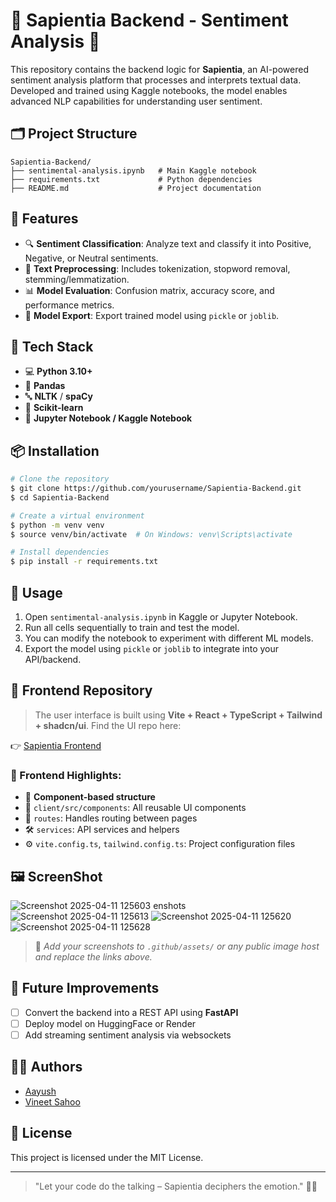 # 🌟 Sapientia Backend - Sentiment Analysis 🧠

This repository contains the backend logic for **Sapientia**, an AI-powered sentiment analysis platform that processes and interprets textual data. Developed and trained using Kaggle notebooks, the model enables advanced NLP capabilities for understanding user sentiment.

## 🗂️ Project Structure

```
Sapientia-Backend/
├── sentimental-analysis.ipynb   # Main Kaggle notebook
├── requirements.txt             # Python dependencies
├── README.md                    # Project documentation
```

## 🚀 Features

- 🔍 **Sentiment Classification**: Analyze text and classify it into Positive, Negative, or Neutral sentiments.
- 🧹 **Text Preprocessing**: Includes tokenization, stopword removal, stemming/lemmatization.
- 📊 **Model Evaluation**: Confusion matrix, accuracy score, and performance metrics.
- 💾 **Model Export**: Export trained model using `pickle` or `joblib`.

## 🧪 Tech Stack

- 💻 **Python 3.10+**
- 📘 **Pandas**
- 🔤 **NLTK** / **spaCy**
- 🧠 **Scikit-learn**
- 🧪 **Jupyter Notebook / Kaggle Notebook**

## 📦 Installation

```bash
# Clone the repository
$ git clone https://github.com/yourusername/Sapientia-Backend.git
$ cd Sapientia-Backend

# Create a virtual environment
$ python -m venv venv
$ source venv/bin/activate  # On Windows: venv\Scripts\activate

# Install dependencies
$ pip install -r requirements.txt
```

## 🧾 Usage

1. Open `sentimental-analysis.ipynb` in Kaggle or Jupyter Notebook.
2. Run all cells sequentially to train and test the model.
3. You can modify the notebook to experiment with different ML models.
4. Export the model using `pickle` or `joblib` to integrate into your API/backend.

## 🔗 Frontend Repository

> The user interface is built using **Vite + React + TypeScript + Tailwind + shadcn/ui**. Find the UI repo here:

👉 [Sapientia Frontend](https://github.com/Vineetsahoo/Sapientia)

### 🧱 Frontend Highlights:

- 🧩 **Component-based structure**
- 🧠 `client/src/components`: All reusable UI components
- 🚦 `routes`: Handles routing between pages
- 🛠️ `services`: API services and helpers
- ⚙️ `vite.config.ts`, `tailwind.config.ts`: Project configuration files

## 🖼️ ScreenShot
![Screenshot 2025-04-11 125603](https://github.com/user-attachments/assets/5854586b-6842-4569-9b9f-fce986b9c2d6)
enshots
![Screenshot 2025-04-11 125613](https://github.com/user-attachments/assets/f0bcb9e3-cf4e-4874-9c7b-b45ac0b53268)
![Screenshot 2025-04-11 125620](https://github.com/user-attachments/assets/fcfe8e30-4728-4824-8c14-d0b76da8be4f)
![Screenshot 2025-04-11 125628](https://github.com/user-attachments/assets/f9589678-5560-4637-b562-df5b537b73d1)



> 📸 *Add your screenshots to `.github/assets/` or any public image host and replace the links above.*

## 🔮 Future Improvements

- [ ] Convert the backend into a REST API using **FastAPI**
- [ ] Deploy model on HuggingFace or Render
- [ ] Add streaming sentiment analysis via websockets

## 👨‍💻 Authors

- [Aayush](https://github.com/ninja2005)
- [Vineet Sahoo](https://github.com/Vineetsahoo)

## 📝 License

This project is licensed under the MIT License.

---

> "Let your code do the talking – Sapientia deciphers the emotion." 🧠✨

